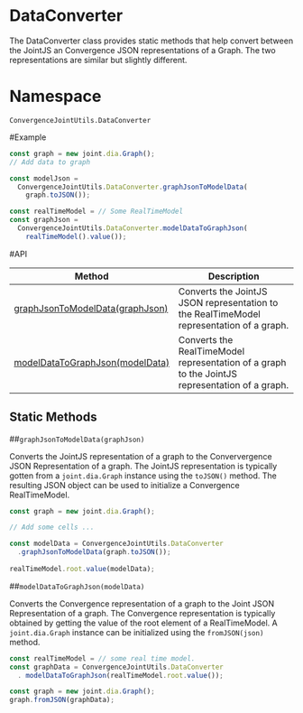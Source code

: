 # DataConverter

The DataConverter class provides static methods that help convert between the JointJS an Convergence JSON representations of a Graph.  The two representations are similar but slightly different.

# Namespace

`ConvergenceJointUtils.DataConverter`

#Example

```JavaScript
const graph = new joint.dia.Graph();
// Add data to graph

const modelJson =
  ConvergenceJointUtils.DataConverter.graphJsonToModelData(
    graph.toJSON());

const realTimeModel = // Some RealTimeModel
const graphJson = 
  ConvergenceJointUtils.DataConverter.modelDataToGraphJson(
    realTimeModel().value());
```

#API

| Method  | Description |
| ------------- | ------------- |
| [graphJsonToModelData(graphJson)](#graphJsonToModelData) | Converts the JointJS JSON representation to the RealTimeModel representation of a graph.  |
| [modelDataToGraphJson(modelData)](#modelDataToGraphJson)  | Converts the RealTimeModel representation of a graph to the JointJS representation of a graph. |


## Static Methods

<a name="graphJsonToModelData"></a>
##`graphJsonToModelData(graphJson) `

Converts the JointJS representation of a graph to the Conververgence JSON Representation of a graph. The JointJS representation is typically gotten from a `joint.dia.Graph` instance using the `toJSON()` method. The resulting JSON object can be used to initialize a Convergence RealTimeModel.

```JavaScript
const graph = new joint.dia.Graph();

// Add some cells ...

const modelData = ConvergenceJointUtils.DataConverter
  .graphJsonToModelData(graph.toJSON());
  
realTimeModel.root.value(modelData);
```

<a name="graphJsonToModelData"></a>
##`modelDataToGraphJson(modelData) `

Converts the Convergence representation of a graph to the Joint JSON Representation of a graph. The Convergence representation is typically obtained by getting the value of the root element of a RealTimeModel. A `joint.dia.Graph` instance can be initialized using the `fromJSON(json)` method.

```JavaScript
const realTimeModel = // some real time model.
const graphData = ConvergenceJointUtils.DataConverter
  . modelDataToGraphJson(realTimeModel.root.value());

const graph = new joint.dia.Graph();
graph.fromJSON(graphData);
```